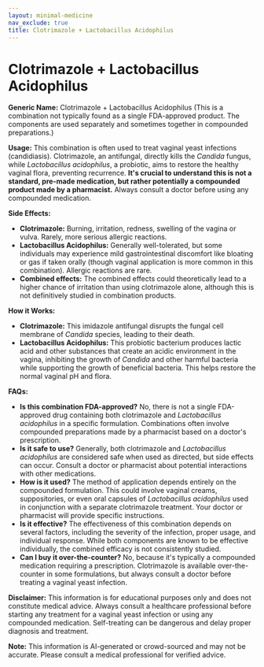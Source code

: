 ```yaml
---
layout: minimal-medicine
nav_exclude: true
title: Clotrimazole + Lactobacillus Acidophilus
---
```


# Clotrimazole + Lactobacillus Acidophilus

**Generic Name:** Clotrimazole + Lactobacillus Acidophilus (This is a combination not typically found as a single FDA-approved product.  The components are used separately and sometimes together in compounded preparations.)

**Usage:** This combination is often used to treat vaginal yeast infections (candidiasis). Clotrimazole, an antifungal, directly kills the *Candida* fungus, while *Lactobacillus acidophilus*, a probiotic, aims to restore the healthy vaginal flora, preventing recurrence.  **It's crucial to understand this is not a standard, pre-made medication, but rather potentially a compounded product made by a pharmacist.**  Always consult a doctor before using any compounded medication.

**Side Effects:**

* **Clotrimazole:**  Burning, irritation, redness, swelling of the vagina or vulva. Rarely, more serious allergic reactions.
* **Lactobacillus Acidophilus:**  Generally well-tolerated, but some individuals may experience mild gastrointestinal discomfort like bloating or gas if taken orally (though vaginal application is more common in this combination). Allergic reactions are rare.
* **Combined effects:** The combined effects could theoretically lead to a higher chance of irritation than using clotrimazole alone, although this is not definitively studied in combination products.


**How it Works:**

* **Clotrimazole:**  This imidazole antifungal disrupts the fungal cell membrane of *Candida* species, leading to their death.
* **Lactobacillus Acidophilus:** This probiotic bacterium produces lactic acid and other substances that create an acidic environment in the vagina, inhibiting the growth of *Candida* and other harmful bacteria while supporting the growth of beneficial bacteria.  This helps restore the normal vaginal pH and flora.


**FAQs:**

* **Is this combination FDA-approved?** No, there is not a single FDA-approved drug containing both clotrimazole and *Lactobacillus acidophilus* in a specific formulation.  Combinations often involve compounded preparations made by a pharmacist based on a doctor's prescription.
* **Is it safe to use?** Generally, both clotrimazole and *Lactobacillus acidophilus* are considered safe when used as directed, but side effects can occur. Consult a doctor or pharmacist about potential interactions with other medications.
* **How is it used?**  The method of application depends entirely on the compounded formulation. This could involve vaginal creams, suppositories, or even oral capsules of *Lactobacillus acidophilus* used in conjunction with a separate clotrimazole treatment.  Your doctor or pharmacist will provide specific instructions.
* **Is it effective?** The effectiveness of this combination depends on several factors, including the severity of the infection, proper usage, and individual response.  While both components are known to be effective individually, the combined efficacy is not consistently studied.
* **Can I buy it over-the-counter?** No, because it's typically a compounded medication requiring a prescription.  Clotrimazole is available over-the-counter in some formulations, but always consult a doctor before treating a vaginal yeast infection.


**Disclaimer:** This information is for educational purposes only and does not constitute medical advice. Always consult a healthcare professional before starting any treatment for a vaginal yeast infection or using any compounded medication.  Self-treating can be dangerous and delay proper diagnosis and treatment.


**Note:** This information is AI-generated or crowd-sourced and may not be accurate. Please consult a medical professional for verified advice.